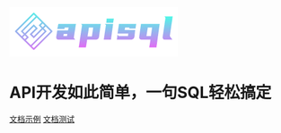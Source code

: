 ![logo](./static/logo.png)

# API开发如此简单，一句SQL轻松搞定

[文档示例](demo1/README.md)
[文档测试](test1/README.md)
<!-- [入门指南](test1/README.md) -->

